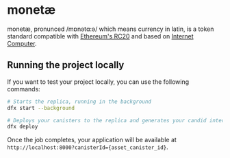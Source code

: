 # monetæ
monetæ, pronunced /mɒnətɑ:ə/ which means currency in latin, is a token standard compatible with [Ethereum's RC20](https://ethereum.org/en/developers/docs/standards/tokens/erc-20/) and based on [Internet Computer](https://dfinity.org/howitworks).

## Running the project locally

If you want to test your project locally, you can use the following commands:

```bash
# Starts the replica, running in the background
dfx start --background

# Deploys your canisters to the replica and generates your candid interface
dfx deploy
```

Once the job completes, your application will be available at `http://localhost:8000?canisterId={asset_canister_id}`.
